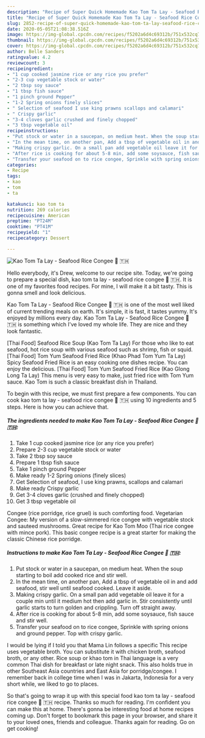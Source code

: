 ```yaml
---
description: "Recipe of Super Quick Homemade Kao Tom Ta Lay - Seafood Rice Congee 🍚 🇹🇭"
title: "Recipe of Super Quick Homemade Kao Tom Ta Lay - Seafood Rice Congee 🍚 🇹🇭"
slug: 2852-recipe-of-super-quick-homemade-kao-tom-ta-lay-seafood-rice-congee
date: 2020-05-05T21:08:38.516Z
image: https://img-global.cpcdn.com/recipes/f5202a6d4c69312b/751x532cq70/kao-tom-ta-lay-seafood-rice-congee-🍚-🇹🇭-recipe-main-photo.jpg
thumbnail: https://img-global.cpcdn.com/recipes/f5202a6d4c69312b/751x532cq70/kao-tom-ta-lay-seafood-rice-congee-🍚-🇹🇭-recipe-main-photo.jpg
cover: https://img-global.cpcdn.com/recipes/f5202a6d4c69312b/751x532cq70/kao-tom-ta-lay-seafood-rice-congee-🍚-🇹🇭-recipe-main-photo.jpg
author: Belle Sanders
ratingvalue: 4.2
reviewcount: 3
recipeingredient:
- "1 cup cooked jasmine rice or any rice you prefer"
- "2-3 cup vegetable stock or water"
- "2 tbsp soy sauce"
- "1 tbsp fish sauce"
- "1 pinch ground Pepper"
- "1-2 Spring onions finely slices"
- " Selection of seafood I use king prawns scallops and calamari"
- " Crispy garlic"
- "3-4 cloves garlic crushed and finely chopped"
- "3 tbsp vegetable oil"
recipeinstructions:
- "Put stock or water in a saucepan, on medium heat. When the soup starting to boil add cooked rice and stir well."
- "In the mean time, on another pan, Add a tbsp of vegetable oil in and add seafood, stir well until seafood cooked. Leave it aside."
- "Making crispy garlic. On a small pan add vegetable oil leave it for a couple min until it medium hot then add garlic in. Stir consistently until garlic starts to turn golden and crippling. Turn off straight away."
- "After rice is cooking for about 5-8 min, add some soysauce, fish sauce and stir well."
- "Transfer your seafood on to rice congee, Sprinkle with spring onions and ground pepper. Top with crispy garlic."
categories:
- Recipe
tags:
- kao
- tom
- ta

katakunci: kao tom ta 
nutrition: 269 calories
recipecuisine: American
preptime: "PT24M"
cooktime: "PT41M"
recipeyield: "1"
recipecategory: Dessert

---
```



![Kao Tom Ta Lay - Seafood Rice Congee 🍚 🇹🇭](https://img-global.cpcdn.com/recipes/f5202a6d4c69312b/751x532cq70/kao-tom-ta-lay-seafood-rice-congee-🍚-🇹🇭-recipe-main-photo.jpg)

Hello everybody, it's Drew, welcome to our recipe site. Today, we're going to prepare a special dish, kao tom ta lay - seafood rice congee 🍚 🇹🇭. It is one of my favorites food recipes. For mine, I will make it a bit tasty. This is gonna smell and look delicious.

Kao Tom Ta Lay - Seafood Rice Congee 🍚 🇹🇭 is one of the most well liked of current trending meals on earth. It's simple, it is fast, it tastes yummy. It's enjoyed by millions every day. Kao Tom Ta Lay - Seafood Rice Congee 🍚 🇹🇭 is something which I've loved my whole life. They are nice and they look fantastic.

[Thai Food] Seafood Rice Soup (Kao Tom Ta Lay) For those who like to eat seafood, hot rice soup with various seafood such as shrimp, fish or squid. [Thai Food] Tom Yum Seafood Fried Rice (Khao Phad Tom Yum Ta Lay) Spicy Seafood Fried Rice is an easy cooking one dishes recipe. You can enjoy the delicious. [Thai Food] Tom Yum Seafood Fried Rice (Kao Glong Long Ta Lay) This menu is very easy to make, just fried rice with Tom Yum sauce. Kao Tom is such a classic breakfast dish in Thailand.


To begin with this recipe, we must first prepare a few components. You can cook kao tom ta lay - seafood rice congee 🍚 🇹🇭 using 10 ingredients and 5 steps. Here is how you can achieve that.

<!--inarticleads1-->

##### The ingredients needed to make Kao Tom Ta Lay - Seafood Rice Congee 🍚 🇹🇭:

1. Take 1 cup cooked jasmine rice (or any rice you prefer)
1. Prepare 2-3 cup vegetable stock or water
1. Take 2 tbsp soy sauce
1. Prepare 1 tbsp fish sauce
1. Take 1 pinch ground Pepper
1. Make ready 1-2 Spring onions (finely slices)
1. Get  Selection of seafood, I use king prawns, scallops and calamari
1. Make ready  Crispy garlic
1. Get 3-4 cloves garlic (crushed and finely chopped)
1. Get 3 tbsp vegetable oil


Congee (rice porridge, rice gruel) is such comforting food. Vegetarian Congee: My version of a slow-simmered rice congee with vegetable stock and sauteed mushrooms. Great recipe for Kao Tom Moo (Thai rice congee with mince pork). This basic congee recipe is a great starter for making the classic Chinese rice porridge. 

<!--inarticleads2-->

##### Instructions to make Kao Tom Ta Lay - Seafood Rice Congee 🍚 🇹🇭:

1. Put stock or water in a saucepan, on medium heat. When the soup starting to boil add cooked rice and stir well.
1. In the mean time, on another pan, Add a tbsp of vegetable oil in and add seafood, stir well until seafood cooked. Leave it aside.
1. Making crispy garlic. On a small pan add vegetable oil leave it for a couple min until it medium hot then add garlic in. Stir consistently until garlic starts to turn golden and crippling. Turn off straight away.
1. After rice is cooking for about 5-8 min, add some soysauce, fish sauce and stir well.
1. Transfer your seafood on to rice congee, Sprinkle with spring onions and ground pepper. Top with crispy garlic.


I would be lying if I told you that Mama Lin follows a specific This recipe uses vegetable broth. You can substitute it with chicken broth, seafood broth, or any other. Rice soup or khao tom in Thai language is a very common Thai dish for breakfast or late night snack. This also holds true in other Southeast Asia countries and East Asia for porridge/congee. I remember back in college time when I was in Jakarta, Indonesia for a very short while, we liked to go to places. 

So that's going to wrap it up with this special food kao tom ta lay - seafood rice congee 🍚 🇹🇭 recipe. Thanks so much for reading. I'm confident you can make this at home. There's gonna be interesting food at home recipes coming up. Don't forget to bookmark this page in your browser, and share it to your loved ones, friends and colleague. Thanks again for reading. Go on get cooking!
